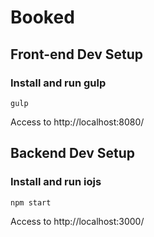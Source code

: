 Booked
==============

## Front-end Dev Setup

### Install and run gulp
```
gulp
```
  
Access to http://localhost:8080/

## Backend Dev Setup

### Install and run iojs
```
npm start
```
  
Access to http://localhost:3000/